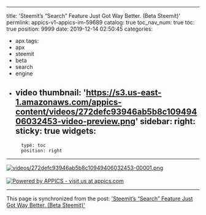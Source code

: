 
---
title: 'Steemit’s “Search” Feature Just Got Way Better. (Beta Steemit)'
permlink: appics-v1-appics-im-59689
catalog: true
toc_nav_num: true
toc: true
position: 9999
date: 2019-12-14 02:50:45
categories:
- apx
tags:
- apx
- steemit
- beta
- search
- engine
- video
thumbnail: 'https://s3.us-east-1.amazonaws.com/appics-content/videos/272defc93946ab5b8c10949406032453-video-preview.png'
sidebar:
    right:
        sticky: true
widgets:
    -
        type: toc
        position: right
---


[![videos/272defc93946ab5b8c10949406032453-00001.png](https://s3.us-east-1.amazonaws.com/appics-content/videos/272defc93946ab5b8c10949406032453-video-preview.png)](https://appics.com/referenced.html?ref=steemit.com&type=video&id=59689&url=https://s3.us-east-1.amazonaws.com/appics-content/videos/272defc93946ab5b8c10949406032453.m3u8&caption=Steemit%E2%80%99s%20%E2%80%9CSearch%E2%80%9D%20Feature%20Just%20Got%20Way%20Better.%20(Beta%20Steemit)&category=tech&hashtags=steemit+beta+search+engine+video&author=jaydih&profileImageUrl=https://s3.us-east-1.amazonaws.com/appics-content/profileImages/3003-1575071638751-640&permlink=appics-v1-appics-im-59689)<br/><br/>[![Powered by APPICS - visit us at appics.com](https://s3.eu-central-1.amazonaws.com/appics-staging/steemit_banner.gif)](https://appics.com/referenced.html?ref=steemit.com&type=video&id=59689&url=https://s3.us-east-1.amazonaws.com/appics-content/videos/272defc93946ab5b8c10949406032453.m3u8&caption=Steemit%E2%80%99s%20%E2%80%9CSearch%E2%80%9D%20Feature%20Just%20Got%20Way%20Better.%20(Beta%20Steemit)&category=tech&hashtags=steemit+beta+search+engine+video&author=jaydih&profileImageUrl=https://s3.us-east-1.amazonaws.com/appics-content/profileImages/3003-1575071638751-640&permlink=appics-v1-appics-im-59689)

- - -

This page is synchronized from the post: ['Steemit’s “Search” Feature Just Got Way Better. (Beta Steemit)'](https://steemit.com/@jaydih/appics-v1-appics-im-59689)
